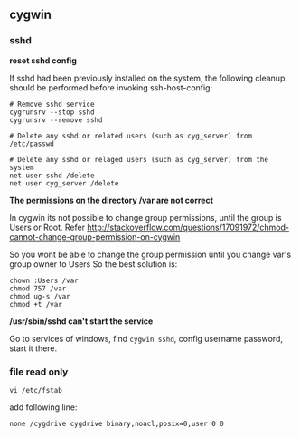 ## cygwin

### sshd

**reset sshd config**

If sshd had been previously installed on the system, the following cleanup should be performed before invoking ssh-host-config:

    # Remove sshd service
    cygrunsrv --stop sshd
    cygrunsrv --remove sshd
    
    # Delete any sshd or related users (such as cyg_server) from /etc/passwd

    # Delete any sshd or relaged users (such as cyg_server) from the system
    net user sshd /delete
    net user cyg_server /delete

**The permissions on the directory /var are not correct**

In cygwin its not possible to change group permissions, until the group is Users or Root. Refer http://stackoverflow.com/questions/17091972/chmod-cannot-change-group-permission-on-cygwin

So you wont be able to change the group permission until you change var's group owner to Users So the best solution is:

    chown :Users /var
    chmod 757 /var
    chmod ug-s /var
    chmod +t /var

**/usr/sbin/sshd can't start the service**

Go to services of windows, find `cygwin sshd`, config username password, start it there.

### file read only

    vi /etc/fstab
    
add following line:

    none /cygdrive cygdrive binary,noacl,posix=0,user 0 0

